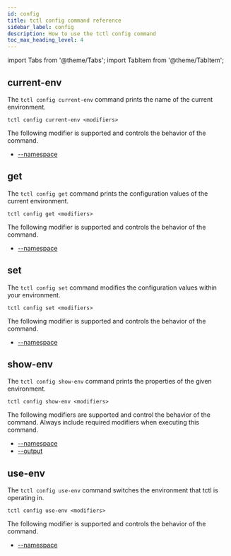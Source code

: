 ```yaml
---
id: config
title: tctl config command reference
sidebar_label: config
description: How to use the tctl config command
toc_max_heading_level: 4
---
```


<!-- THIS FILE IS GENERATED. DO NOT EDIT THIS FILE DIRECTLY -->

import Tabs from '@theme/Tabs';
import TabItem from '@theme/TabItem';

## current-env

The `tctl config current-env` command prints the name of the current environment.

`tctl config current-env <modifiers>`

The following modifier is supported and controls the behavior of the command.

- [--namespace](/tctl/modifiers#--namespace)

## get

The `tctl config get` command prints the configuration values of the current environment.

`tctl config get <modifiers>`

The following modifier is supported and controls the behavior of the command.

- [--namespace](/tctl/modifiers#--namespace)

## set

The `tctl config set` command modifies the configuration values within your environment.

`tctl config set <modifiers>`

The following modifier is supported and controls the behavior of the command.

- [--namespace](/tctl/modifiers#--namespace)

## show-env

The `tctl config show-env` command prints the properties of the given environment.

`tctl config show-env <modifiers>`

The following modifiers are supported and control the behavior of the command.
Always include required modifiers when executing this command.

- [--namespace](/tctl/modifiers#--namespace)
- [--output](/tctl/modifiers#--output)

## use-env

The `tctl config use-env` command switches the environment that tctl is operating in.

`tctl config use-env <modifiers>`

The following modifier is supported and controls the behavior of the command.

- [--namespace](/tctl/modifiers#--namespace)
